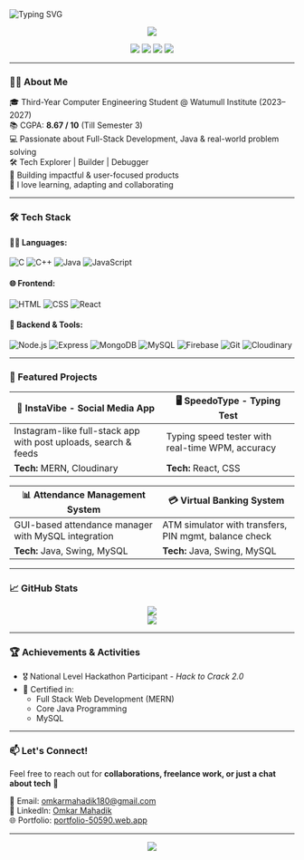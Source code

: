 <!-- GitHub Profile README - Omkar Mahadik -->

<!-- Banner -->
<img src="https://readme-typing-svg.herokuapp.com?font=Fira+Code&size=28&pause=1000&color=F73C3C&center=true&vCenter=true&width=1000&lines=Hi+there!+I'm+Omkar+Mahadik+👋;Passionate+Full-Stack+Developer+🚀;Java+%7C+MERN+%7C+MySQL+%7C+Firebase+🔥;Always+Learning+New+Things+💡" alt="Typing SVG" />

<p align="center">
  <img src="https://capsule-render.vercel.app/api?type=waving&color=gradient&height=120&section=header&text=Omkar%20Mahadik&fontSize=40&fontAlign=50&fontColor=ffffff" />
</p>

<p align="center">
  <a href="https://github.com/OmkarM9090"><img src="https://img.shields.io/badge/GitHub-100000?style=for-the-badge&logo=github&logoColor=white" /></a>
  <a href="https://www.linkedin.com/in/Omkar-Mahadik"><img src="https://img.shields.io/badge/LinkedIn-0077B5?style=for-the-badge&logo=linkedin&logoColor=white" /></a>
  <a href="mailto:omkarmahadik180@gmail.com"><img src="https://img.shields.io/badge/Gmail-D14836?style=for-the-badge&logo=gmail&logoColor=white" /></a>
  <a href="https://portfolio-50590.web.app"><img src="https://img.shields.io/badge/Portfolio-FF5722?style=for-the-badge&logo=firebase&logoColor=white" /></a>
</p>

---

### 👨‍💻 About Me

🎓 Third-Year Computer Engineering Student @ Watumull Institute (2023–2027)  
📚 CGPA: **8.67 / 10** (Till Semester 3)  
💻 Passionate about Full-Stack Development, Java & real-world problem solving  
🛠️ Tech Explorer | Builder | Debugger  
🚀 Building impactful & user-focused products  
🧠 I love learning, adapting and collaborating

---

### 🛠 Tech Stack

#### 👨‍💻 Languages:
![C](https://img.shields.io/badge/C-A8B9CC?style=for-the-badge&logo=c&logoColor=white)
![C++](https://img.shields.io/badge/C%2B%2B-00599C?style=for-the-badge&logo=c%2B%2B&logoColor=white)
![Java](https://img.shields.io/badge/Java-ED8B00?style=for-the-badge&logo=openjdk&logoColor=white)
![JavaScript](https://img.shields.io/badge/JavaScript-F7DF1E?style=for-the-badge&logo=javascript&logoColor=black)

#### 🌐 Frontend:
![HTML](https://img.shields.io/badge/HTML5-E34F26?style=for-the-badge&logo=html5&logoColor=white)
![CSS](https://img.shields.io/badge/CSS3-1572B6?style=for-the-badge&logo=css3&logoColor=white)
![React](https://img.shields.io/badge/React-61DAFB?style=for-the-badge&logo=react&logoColor=black)

#### 🔧 Backend & Tools:
![Node.js](https://img.shields.io/badge/Node.js-339933?style=for-the-badge&logo=node.js&logoColor=white)
![Express](https://img.shields.io/badge/Express.js-000000?style=for-the-badge&logo=express&logoColor=white)
![MongoDB](https://img.shields.io/badge/MongoDB-47A248?style=for-the-badge&logo=mongodb&logoColor=white)
![MySQL](https://img.shields.io/badge/MySQL-4479A1?style=for-the-badge&logo=mysql&logoColor=white)
![Firebase](https://img.shields.io/badge/Firebase-FFCA28?style=for-the-badge&logo=firebase&logoColor=black)
![Git](https://img.shields.io/badge/Git-F05032?style=for-the-badge&logo=git&logoColor=white)
![Cloudinary](https://img.shields.io/badge/Cloudinary-3448C5?style=for-the-badge&logo=cloudinary&logoColor=white)

---

### 🚀 Featured Projects

| 📱 InstaVibe - Social Media App | 🖥️ SpeedoType - Typing Test |
|---|---|
| Instagram-like full-stack app with post uploads, search & feeds | Typing speed tester with real-time WPM, accuracy |
| **Tech:** MERN, Cloudinary | **Tech:** React, CSS |

| 📊 Attendance Management System | 💳 Virtual Banking System |
|---|---|
| GUI-based attendance manager with MySQL integration | ATM simulator with transfers, PIN mgmt, balance check |
| **Tech:** Java, Swing, MySQL | **Tech:** Java, Swing, MySQL |

---

### 📈 GitHub Stats

<p align="center">
  <img src="https://github-readme-stats.vercel.app/api?username=OmkarM9090&show_icons=true&theme=tokyonight&include_all_commits=true&count_private=true" />
  <br/>
  <img src="https://github-readme-stats.vercel.app/api/top-langs/?username=OmkarM9090&layout=compact&langs_count=8&theme=tokyonight" />
</p>

---

### 🏆 Achievements & Activities

- 🎖️ National Level Hackathon Participant - *Hack to Crack 2.0*
- 📜 Certified in:
  - Full Stack Web Development (MERN)
  - Core Java Programming
  - MySQL

---

### 📫 Let's Connect!

Feel free to reach out for **collaborations, freelance work, or just a chat about tech** 💬

📧 Email: [omkarmahadik180@gmail.com](mailto:omkarmahadik180@gmail.com)  
🔗 LinkedIn: [Omkar Mahadik](https://www.linkedin.com/in/Omkar-Mahadik)  
🌐 Portfolio: [portfolio-50590.web.app](https://portfolio-50590.web.app)

---

<p align="center">
  <img src="https://capsule-render.vercel.app/api?type=waving&color=gradient&height=120&section=footer"/>
</p>
